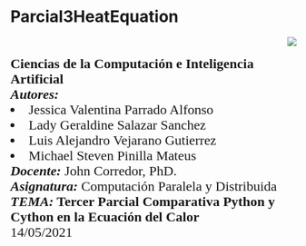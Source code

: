 # Parcial3HeatEquation

<div> 
<img src="https://res-5.cloudinary.com/crunchbase-production/image/upload/c_lpad,h_256,w_256,f_auto,q_auto:eco/v1455514364/pim02bzqvgz0hibsra41.png" align="right"><br><br><FONT FACE="times new roman" SIZE=5>
<b> Ciencias de la Computación e Inteligencia Artificial </b>
<br>
<i><b>Autores:</b></i>
<li> Jessica Valentina Parrado Alfonso </li>
<li> Lady Geraldine Salazar Sanchez </li>
<li> Luis Alejandro Vejarano Gutierrez </li>
<li> Michael Steven Pinilla Mateus </li>
<i><b>Docente:</b></i> John Corredor, PhD.
<br>
<i><b>Asignatura:</b></i> Computación Paralela y Distribuida
<br>
<i><b>TEMA:</i> Tercer Parcial Comparativa Python y Cython en la Ecuación del Calor</b>
<br>
14/05/2021
<br>
</FONT>
</div>
